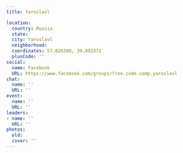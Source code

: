 ```yaml
---
title: Yaroslavl

location:
  country: Russia
  state: 
  city: Yaroslavl
  neighborhood: 
  coordinates: 57.626388, 39.893371
  plusCode: ''
social:
  name: Facebook
  URL: https://www.facebook.com/groups/free.code.camp.yaroslavl
chat:
  name: ''
  URL: ''
event:
  name: ''
  URL: ''
leaders:
- name: ''
  URL: ''
photos:
  old: 
  cover: ''
---
```

